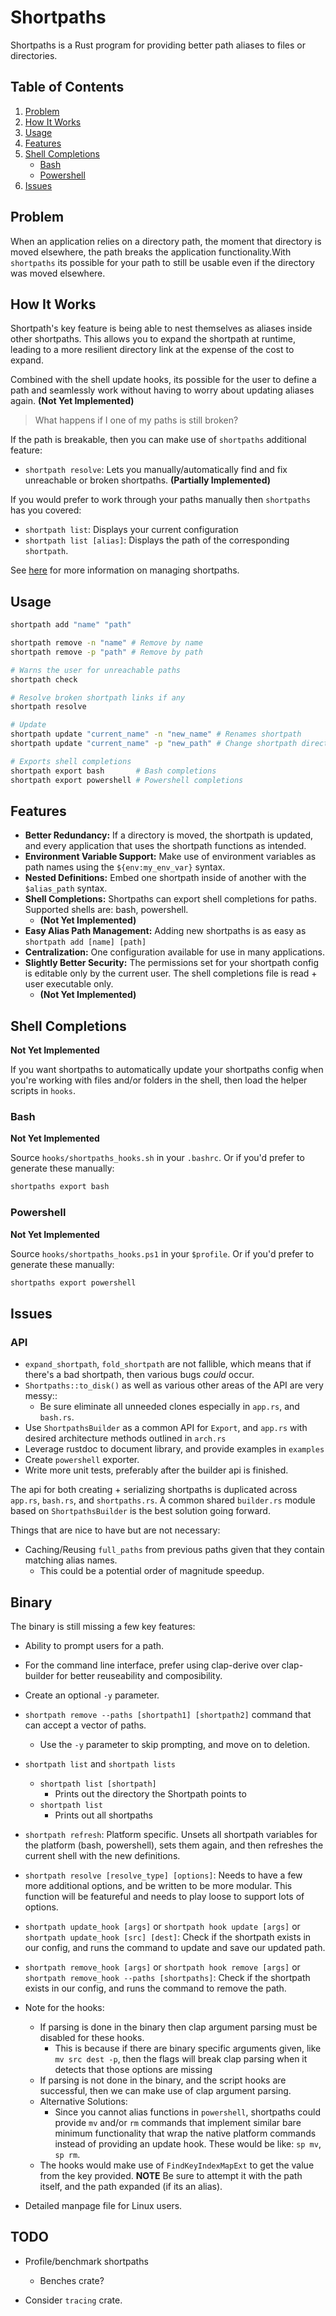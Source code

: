 # Shortpaths

Shortpaths is a Rust program for providing better path aliases to files or directories.

## Table of Contents
1. [Problem](#problem)
2. [How It Works](#how-it-works)
3. [Usage](#usage)
4. [Features](#features)
5. [Shell Completions](#shell-completions)
    - [Bash](#bash)
    - [Powershell](#powershell)
6. [Issues](#issues)

## Problem

When an application relies on a directory path, the moment that directory is moved elsewhere,
the path breaks the application functionality.With `shortpaths` its possible for your
path to still be usable even if the directory was moved elsewhere.

## How It Works

Shortpath's key feature is being able to nest themselves as aliases inside other shortpaths.
This allows you to expand the shortpath at runtime, leading to a more resilient directory link
at the expense of the cost to expand.

Combined with the shell update hooks, its possible for the user to define a path and seamlessly
work without having to worry about updating aliases again. **(Not Yet Implemented)**

> What happens if I one of my paths is still broken?

If the path is breakable, then you can make use of `shortpaths` additional feature:
- `shortpath resolve`: Lets you manually/automatically find and fix unreachable or broken shortpaths. **(Partially Implemented)**

If you would prefer to work through your paths manually then `shortpaths` has you covered:
- `shortpath list`: Displays your current configuration
- `shortpath list [alias]`: Displays the path of the corresponding `shortpath`.

See [here](#usage) for more information on managing shortpaths.

## Usage

```bash
shortpath add "name" "path"

shortpath remove -n "name" # Remove by name
shortpath remove -p "path" # Remove by path

# Warns the user for unreachable paths
shortpath check

# Resolve broken shortpath links if any
shortpath resolve

# Update
shortpath update "current_name" -n "new_name" # Renames shortpath
shortpath update "current_name" -p "new_path" # Change shortpath directory

# Exports shell completions
shortpath export bash       # Bash completions
shortpath export powershell # Powershell completions
```

## Features

- **Better Redundancy:** If a directory is moved, the shortpath is updated, and every application that uses the shortpath functions as intended.
- **Environment Variable Support:** Make use of environment variables as path names using the `${env:my_env_var}` syntax.
- **Nested Definitions:** Embed one shortpath inside of another with the `$alias_path` syntax.
- **Shell Completions:** Shortpaths can export shell completions for paths. Supported shells are: bash, powershell.
    - **(Not Yet Implemented)**
- **Easy Alias Path Management:** Adding new shortpaths is as easy as `shortpath add [name] [path]`
- **Centralization:** One configuration available for use in many applications.
- **Slightly Better Security:** The permissions set for your shortpath config is editable only by the current user.
    The shell completions file is read + user executable only.
    - **(Not Yet Implemented)**

## Shell Completions

**Not Yet Implemented**

If you want shortpaths to automatically update your shortpaths config when
you're working with files and/or folders in the shell, then load the
helper scripts in `hooks`.

### Bash

**Not Yet Implemented**

Source `hooks/shortpaths_hooks.sh` in your `.bashrc`. Or if you'd prefer to generate these manually:

```bash
shortpaths export bash
```

### Powershell

**Not Yet Implemented**

Source `hooks/shortpaths_hooks.ps1` in your `$profile`. Or if you'd prefer to generate these manually:

```bash
shortpaths export powershell
```

## Issues

### API

- `expand_shortpath`, `fold_shortpath` are not fallible, which means
    that if there's a bad shortpath, then various bugs *could* occur.
- `Shortpaths::to_disk()` as well as various other areas of the API are very messy::
    - Be sure eliminate all unneeded clones especially in `app.rs`, and `bash.rs`.
- Use `ShortpathsBuilder` as a common API for `Export`, and `app.rs`
    with desired architecture methods outlined in `arch.rs`
- Leverage rustdoc to document library, and provide examples in `examples`
- Create `powershell` exporter.
- Write more unit tests, preferably after the builder api is finished.

The api for both creating + serializing shortpaths is duplicated
across `app.rs`, `bash.rs`, and `shortpaths.rs`.
A common shared `builder.rs` module based on `ShortpathsBuilder` is the best solution going forward.

Things that are nice to have but are not necessary:
- Caching/Reusing `full_paths` from previous paths given that they
    contain matching alias names.
    - This could be a potential order of magnitude speedup.

## Binary

The binary is still missing a few key features:
- Ability to prompt users for a path.
- For the command line interface, prefer using clap-derive over clap-builder for
    better reuseability and composibility.
- Create an optional `-y` parameter.
- `shortpath remove --paths [shortpath1] [shortpath2]` command that can accept a vector of paths.
    - Use the `-y` parameter to skip prompting, and move on to deletion.
- `shortpath list` and `shortpath lists`
    - `shortpath list [shortpath]`
        - Prints out the directory the Shortpath points to
    - `shortpath list`
        - Prints out all shortpaths
- `shortpath refresh`: Platform specific.
    Unsets all shortpath variables for the platform (bash, powershell), sets them again, and then refreshes the current shell
    with the new definitions.
- `shortpath resolve [resolve_type] [options]`: Needs to have a few more additional options, and be written
    to be more modular. This function will be featureful and needs to play loose to support lots of options.
- `shortpath update_hook [args]`
    or `shortpath hook update [args]`
    or `shortpath update_hook [src] [dest]`:
    Check if the shortpath exists in our config, and runs the command to update and save our updated path.
- `shortpath remove_hook [args]`
    or `shortpath hook remove [args]`
    or `shortpath remove_hook --paths [shortpaths]`:
    Check if the shortpath exists in our config, and runs the command to remove the path.
- Note for the hooks:
    - If parsing is done in the binary then clap argument parsing must be disabled for these hooks.
        - This is because if there are binary specific arguments given, like `mv src dest -p`,
            then the flags will break clap parsing when it detects that those options are missing
    - If parsing is not done in the binary, and the script hooks are successful, then
        we can make use of clap argument parsing.
    - Alternative Solutions:
        - Since you cannot alias functions in `powershell`,
            shortpaths could provide `mv` and/or `rm` commands that implement similar bare minimum
            functionality that wrap the native platform commands instead of providing an update hook.
            These would be like: `sp mv`, `sp rm`.
    - The hooks would make use of `FindKeyIndexMapExt` to get the value from the key provided.
        **NOTE** Be sure to attempt it with the path itself, and the path expanded (if its an alias).

- Detailed manpage file for Linux users.

## TODO

- Profile/benchmark shortpaths
    - Benches crate?

- Consider `tracing` crate.

